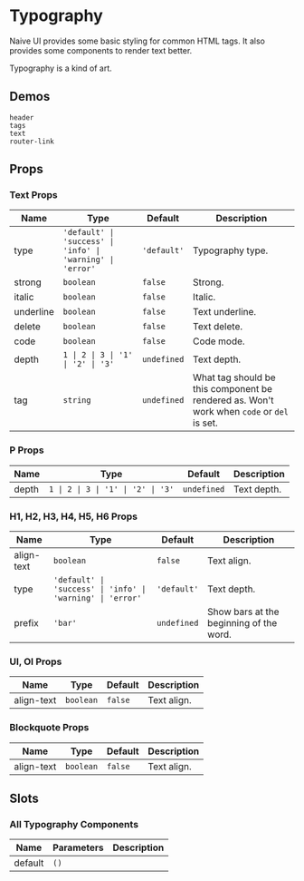 # Typography

Naive UI provides some basic styling for common HTML tags. It also provides some components to render text better.

Typography is a kind of art.

## Demos

```demo
header
tags
text
router-link
```

## Props

### Text Props

| Name | Type | Default | Description |
| --- | --- | --- | --- |
| type | `'default' \| 'success' \| 'info' \| 'warning' \| 'error'` | `'default'` | Typography type. |
| strong | `boolean` | `false` | Strong. |
| italic | `boolean` | `false` | Italic. |
| underline | `boolean` | `false` | Text underline. |
| delete | `boolean` | `false` | Text delete. |
| code | `boolean` | `false` | Code mode. |
| depth | `1 \| 2 \| 3 \| '1' \| '2' \| '3'` | `undefined` | Text depth. |
| tag | `string` | `undefined` | What tag should be this component be rendered as. Won't work when `code` or `del` is set. |

### P Props

| Name  | Type                               | Default     | Description |
| ----- | ---------------------------------- | ----------- | ----------- |
| depth | `1 \| 2 \| 3 \| '1' \| '2' \| '3'` | `undefined` | Text depth. |

### H1, H2, H3, H4, H5, H6 Props

| Name | Type | Default | Description |
| --- | --- | --- | --- |
| align-text | `boolean` | `false` | Text align. |
| type | `'default' \| 'success' \| 'info' \| 'warning' \| 'error'` | `'default'` | Text depth. |
| prefix | `'bar'` | `undefined` | Show bars at the beginning of the word. |

### Ul, Ol Props

| Name       | Type      | Default | Description |
| ---------- | --------- | ------- | ----------- |
| align-text | `boolean` | `false` | Text align. |

### Blockquote Props

| Name       | Type      | Default | Description |
| ---------- | --------- | ------- | ----------- |
| align-text | `boolean` | `false` | Text align. |

## Slots

### All Typography Components

| Name    | Parameters | Description |
| ------- | ---------- | ----------- |
| default | `()`       |             |
